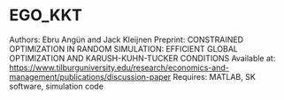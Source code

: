 # EGO_KKT
Authors: Ebru Angün and Jack Kleijnen 
Preprint: CONSTRAINED OPTIMIZATION IN RANDOM SIMULATION: EFFICIENT GLOBAL OPTIMIZATION AND KARUSH-KUHN-TUCKER CONDITIONS
Available at: https://www.tilburguniversity.edu/research/economics-and-management/publications/discussion-paper
Requires: MATLAB, SK software, simulation code
